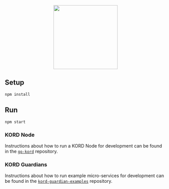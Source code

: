 <p align='center'>
  <img src='https://user-images.githubusercontent.com/1913316/37030105-9b8e2114-2131-11e8-8b07-fd7839b80680.png' width='200'/>
</p>

## Setup
```
npm install
```

## Run
```
npm start
```

### KORD Node
Instructions about how to run a KORD Node for development can be found in the
[`go-kord`](https://github.com/meta-network/go-meta/tree/meta-v2/dev)
repository.

### KORD Guardians
Instructions about how to run example micro-services for development can be
found in the
[`kord-guardian-examples`](https://github.com/kord-network/kord-guardian-examples)
repository.

